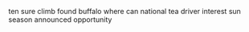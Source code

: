 ten sure climb found buffalo where can national tea driver interest sun season announced opportunity
